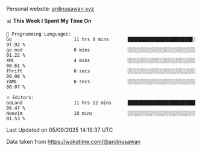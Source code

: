 Personal website: [ardinusawan.xyz](https://ardinusawan.xyz)

<!--START_SECTION:waka-->
📊 **This Week I Spent My Time On** 

```text
💬 Programming Languages: 
Go                       11 hrs 8 mins       ████████████████████████░   97.92 % 
go.mod                   8 mins              ░░░░░░░░░░░░░░░░░░░░░░░░░   01.22 % 
XML                      4 mins              ░░░░░░░░░░░░░░░░░░░░░░░░░   00.61 % 
Thrift                   0 secs              ░░░░░░░░░░░░░░░░░░░░░░░░░   00.08 % 
YAML                     0 secs              ░░░░░░░░░░░░░░░░░░░░░░░░░   00.07 % 

🔥 Editors: 
GoLand                   11 hrs 12 mins      █████████████████████████   98.47 % 
Neovim                   10 mins             ░░░░░░░░░░░░░░░░░░░░░░░░░   01.53 % 
```


 Last Updated on 05/09/2025 14:19:37 UTC
<!--END_SECTION:waka-->
Data taken from https://wakatime.com/@ardinusawan
